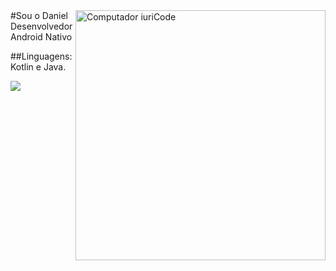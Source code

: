 <img src="https://raw.githubusercontent.com/MicaelliMedeiros/micaellimedeiros/master/image/computer-illustration.png" min-width="400px" max-width="400px" width="400px" align="right" alt="Computador iuriCode">
#Sou o Daniel Desenvolvedor Android Nativo


##Linguagens: Kotlin e Java.



<p><img align="left" src="https://github-readme-stats.vercel.app/api/top-langs/?username=DanielSRibeiro"/></p>
